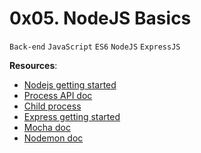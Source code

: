 #  0x05. NodeJS Basics
``Back-end`` ``JavaScript`` ``ES6`` ``NodeJS`` ``ExpressJS``

**Resources**:
- [Nodejs getting started](https://nodejs.org/en/learn/getting-started/introduction-to-nodejs)
- [Process API doc](https://node.readthedocs.io/en/latest/api/process/)
- [Child process](https://nodejs.org/api/child_process.html)
- [Express getting started](https://expressjs.com/en/starter/installing.html)
- [Mocha doc](https://mochajs.org/)
- [Nodemon doc](https://github.com/remy/nodemon#nodemon)
